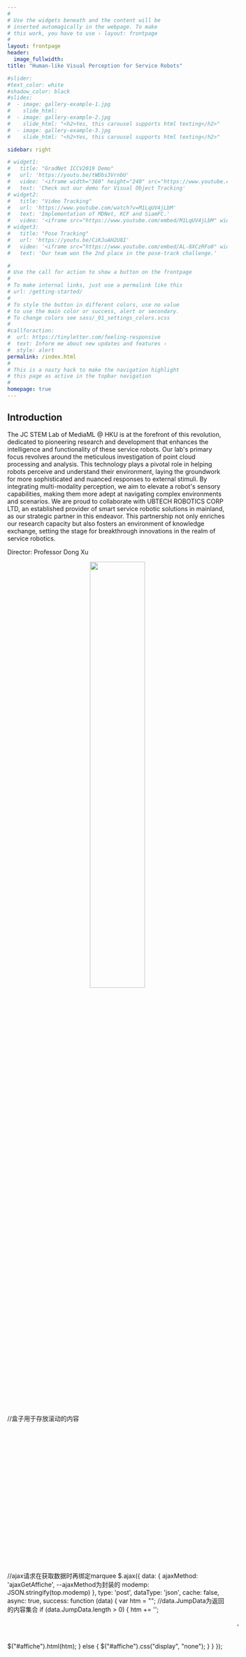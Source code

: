 ```yaml
---
#
# Use the widgets beneath and the content will be
# inserted automagically in the webpage. To make
# this work, you have to use › layout: frontpage
#
layout: frontpage
header:
  image_fullwidth:
title: "Human-like Visual Perception for Service Robots"

#slider:
#text_color: white
#shadow_color: black
#slides: 
#  - image: gallery-example-1.jpg
#    slide_html:
#  - image: gallery-example-2.jpg
#    slide_html: "<h2>Yes, this carousel supports html texting</h2>"
#  - image: gallery-example-3.jpg
#    slide_html: "<h2>Yes, this carousel supports html texting</h2>"

sidebar: right

# widget1:
#   title: "GradNet ICCV2019 Demo"
#   url: 'https://youtu.be/tWDbs3VrnbU'
#   video: '<iframe width="360" height="240" src="https://www.youtube.com/embed/tWDbs3VrnbU" allow="accelerometer; encrypted-media; gyroscope; picture-in-picture" allowfullscreen style="max-width: 100%; max-height: 150pt;"></iframe>'
#   text: 'Check out our demo for Visual Object Tracking'
# widget2:
#   title: "Video Tracking"
#   url: 'https://www.youtube.com/watch?v=M1LqUV4jLbM'
#   text: 'Implementation of MDNet, KCF and SiamFC.'
#   video: '<iframe src="https://www.youtube.com/embed/M1LqUV4jLbM" width="360" height="240" allow="accelerometer; encrypted-media; gyroscope; picture-in-picture" allowfullscreen style="max-width: 100%; max-height: 150pt;"></iframe>'
# widget3:
#   title: "Pose Tracking"
#   url: 'https://youtu.be/CiKJuAH2U8I'
#   video: '<iframe src="https://www.youtube.com/embed/AL-8XCzRFo0" width="360" height="240" allow="accelerometer; encrypted-media; gyroscope; picture-in-picture" allowfullscreen style="max-width: 100%; max-height: 150pt;"></iframe>'
#   text: 'Our team won the 2nd place in the pose-track challenge.'

#
# Use the call for action to show a button on the frontpage
#
# To make internal links, just use a permalink like this
# url: /getting-started/
#
# To style the button in different colors, use no value
# to use the main color or success, alert or secondary.
# To change colors see sass/_01_settings_colors.scss
#
#callforaction:
#  url: https://tinyletter.com/feeling-responsive
#  text: Inform me about new updates and features ›
#  style: alert
permalink: /index.html
#
# This is a nasty hack to make the navigation highlight
# this page as active in the topbar navigation
#
homepage: true
---
```


## Introduction

The JC STEM Lab of MediaML @ HKU is at the forefront of this revolution, dedicated to pioneering research and development that enhances the intelligence and functionality of these service robots. Our lab's primary focus revolves around the meticulous investigation of point cloud processing and analysis. This technology plays a pivotal role in helping robots perceive and understand their environment, laying the groundwork for more sophisticated and nuanced responses to external stimuli. By integrating multi-modality perception, we aim to elevate a robot's sensory capabilities, making them more adept at navigating complex environments and scenarios.
We are proud to collaborate with UBTECH ROBOTICS CORP LTD, an established provider of smart service robotic solutions in mainland, as our strategic partner in this endeavor. This partnership not only enriches our research capacity but also fosters an environment of knowledge exchange, setting the stage for breakthrough innovations in the realm of service robotics.

Director: Professor Dong Xu

<div align="center">
    <a href="http://ubtrobot.com/"><img src="/images/method/UBTECH.png" width="50%" height="50%"></a>
    
</div>
  //盒子用于存放滚动的内容
  <div id="affiche" align="center">
    <marquee align="center" behavior="scroll" direction="left" height="300" width="800" hspace="50" vspace="20" loop="10" scrollamount="10" scrolldelay="100" onMouseOut="this.start()" onMouseOver="this.stop()">
        <img src="/images/method/robot1.png" width="60%" height="60%">
        <img src="/images/method/robot2.jpg" width="61%" height="61%">
        <img src="/images/method/robot3.jpg" width="58%" height="58%">
        <img src="/images/method/robot4.jpg" width="58%" height="58%">
        <img src="/images/method/robot5.jpg" width="58%" height="58%">
        <img src="/images/method/robot6.jpg" width="69%" height="69%">
  　</marquee >
  </div>
 //ajax请求在获取数据时再绑定marquee
 $.ajax({
        data: {
            ajaxMethod: 'ajaxGetAffiche',   --ajaxMethod为封装的
            modemp: JSON.stringify(top.modemp)
        },
        type: 'post',
        dataType: 'json',
        cache: false,
        async: true,
        success: function (data) {
            var htm = "";
            //data.JumpData为返回的内容集合
            if (data.JumpData.length > 0) {
                htm += '<marquee behavior="scroll" direction="left" style="float:left;height: 26px; width:95%;" hspace="50" vspace="20" loop="-1" scrollamount="6" scrolldelay="100" onmouseout="this.start()" onmouseover="this.stop()">';
                htm += '<a id="affiche_content" style="width:100%;" onclick="DetailChe()">' + data.JumpData[0].FHSPNAME + "最新公告如下：" + data.JumpData[0].AFFICHECONTENT + '</a>';
                htm += '</marquee>';
                $("#affiche").html(htm);
            }
            else {
                $("#affiche").css("display", "none");
            }
        }
    });
    
<div align="center">
    <marquee align="center" behavior="scroll" direction="left" height="300" width="800" hspace="50" vspace="20" loop="10" scrollamount="10" scrolldelay="100" onMouseOut="this.start()" onMouseOver="this.stop()">
        <img src="/images/method/robot1.png" width="60%" height="60%">
        <img src="/images/method/robot2.jpg" width="61%" height="61%">
        <img src="/images/method/robot3.jpg" width="58%" height="58%">
        <img src="/images/method/robot4.jpg" width="58%" height="58%">
        <img src="/images/method/robot5.jpg" width="58%" height="58%">
        <img src="/images/method/robot6.jpg" width="69%" height="69%">
  　</marquee >
</div>



## Our Research

Professor Dong Xu’s team at the University of Hong Kong will conduct research in the field of point cloud processing and analysis. Specifically, they will focus on one or more of the following research directions:
- **Point Cloud Compression**. Eficient and higtr-quality comprestion technicues are develoned for point cloud data. sienificantiy reducing storaze and bandwidth costs. This ncudes Geometry-haseoPoint Cloud Compression (G-PCC and Vide-based Point Cloud Compression (V-PCC),which are specifically designed for compressing point cloud data.
- **Point Cloud Upsampling**. Generate denser point clouds from sparse point clouds, including static point cloud upsampling and video-based point cloud upsampling.
- **3D Object Detection**. 3D object detection is the process of detecting and categorizing objects of interest from 3D point cloud data, as well as estimating the position of their 3D bounding boxes.
- **3D Action Recognition**. 3D action recognition is the process of identifying various human actions from sequences of 3D point cloud data.
- **Model Compression**. Model compression refers to the process of reducing the size and complexity of a pre-trained deep learning model to obtain a lightweight network with comparable accuracy. The compressed network has a smaller structure and fewer parameters, which effectively reduces computational and storage costs. This makes it easier to deploy the network in hardware-constrained environments.
- **3D Visual Grounding**. The task of 3D visual grounding aims to address the following problem: determining the specific target object, including its category and the location of its 3D bounding box, through explicit and unambiguous language descriptions.

## Publication

#### Point Cloud Compression

<div class="b-accordion__item panel b-js-accordion-item" id="sqmr030u" style="background-color: transparent;">
        <div id="uniqueId_NFvw7rQq_0_heading">
            <h4 class="b-accordion__title">
                <a title="VoxelContext-Net: An Octree based Framework for Point Cloud Compression" href="javascript:void(0)" class="b-accordion__link b-accordion__link--size-corporate b-js-accordion-button                         
                  js-analytics-accordian-wide-button js-analytics-accordian-wide collapsed" role="button" data-toggle="collapse" data-target="#uniqueId_NFvw7rQq_0_panel" aria-expanded="false" aria-controls="uniqueId_NFvw7rQq_0_panel">
                    VoxelContext-Net: An Octree based Framework for Point Cloud Compression
                </a>
            </h4>
        </div>
        
        <div id="uniqueId_NFvw7rQq_0_panel" class="collapse" aria-labelledby="uniqueId_NFvw7rQq_0_heading" aria-expanded="false" style="height: 0px;">
            <div class="b-accordion__content b-accordion__content--corporate">
                <div class="content richTextModule">
                <p><strong>Authors:</strong>&nbsp;
                    <a href="https://www.semanticscholar.org/author/Zizheng-Que/2088382299">Zizheng Que</a>, 
                    <a href="https://www.semanticscholar.org/author/Guo-Lu/144273442">Guo Lu</a>, 
                    <a href="https://scholar.google.com.hk/citations?hl=zh-CN&user=7Hdu5k4AAAAJ">Dong Xu</a>
                </p>
                <p><strong>Abstract:</strong>In this paper, we propose a two-stage deep learning framework called VoxelContext-Net for both static and dynamic point cloud compression. Taking advantages of both octree based methods and voxel based schemes, our approach employs the voxel context to compress the octree structured data. Specifically, we first extract the local voxel representation that encodes the spatial neighbouring context information for each node in the constructed octree. Then, in the entropy coding stage, we propose a voxel context based deep entropy model to compress the symbols of non-leaf nodes in a lossless way. Furthermore, for dynamic point cloud compression, we additionally introduce the local voxel representations from the temporal neighbouring point clouds to exploit temporal dependency. More importantly, to alleviate the distortion from the octree construction procedure, we propose a voxel context based 3D coordinate refinement method to produce more accurate reconstructed point cloud at the decoder side, which is applicable to both static and dynamic point cloud compression. The comprehensive experiments on both static and dynamic point cloud benchmark datasets(e.g., ScanNet and Semantic KITTI) clearly demonstrate the effectiveness of our newly proposed method VoxelContext-Net for 3D point cloud geometry compression. </p>
                <p><strong>Our Method:</strong></p>
                <div align="center">
                    <img src="/images/method/method1.png" height="100px">
                    <img src="/images/method/method2.png" height="100px">
                </div>
                <p><strong>Reference:</strong> Z. Que*, G. Lu and D. Xu, “VoxelContext-Net: An Octree based Framework for Point Cloud Compression,” CVPR 2021</p>

</div>
            </div>
        </div>
    </div>

#### Point Cloud Upsampling

<div class="b-accordion__item panel b-js-accordion-item" id="rh223j2g" style="background-color: transparent;">
        <div id="uniqueId_NFvw7rQq_1_heading">
            <h4 class="b-accordion__title">
                <a title="Sequential Point Cloud Upsampling by Exploiting Multi-scale Temporal Dependency" href="javascript:void(0)" class="b-accordion__link b-accordion__link--size-corporate b-js-accordion-button                         js-analytics-accordian-wide-button js-analytics-accordian-wide collapsed" role="button" data-toggle="collapse" data-target="#uniqueId_NFvw7rQq_1_panel" aria-expanded="false" aria-controls="uniqueId_NFvw7rQq_1_panel">
                    Sequential Point Cloud Upsampling by Exploiting Multi-scale Temporal Dependency
                </a>
            </h4>
        </div>

        <div id="uniqueId_NFvw7rQq_1_panel" class="collapse" aria-labelledby="uniqueId_NFvw7rQq_1_heading" aria-expanded="false" style="height: 0px;">
            <div class="b-accordion__content b-accordion__content--corporate">
                <div class="content richTextModule">
                <p><strong>Authors:</strong>&nbsp;
                        <a href="https://scholar.google.com.hk/citations?hl=zh-CN&user=2Pedf3EAAAAJ">Kaisiyuan Wang</a>, 
                        <a href="https://scholar.google.com.hk/citations?hl=zh-CN&user=_8lB7xcAAAAJ">Lu Sheng</a>, 
                        <a href="https://scholar.google.com.hk/citations?hl=zh-CN&user=-kSTt40AAAAJ">Shuhang Gu</a>, 
                        <a href="https://scholar.google.com.hk/citations?hl=zh-CN&user=7Hdu5k4AAAAJ">Dong Xu</a>
                    </p>
                    <p><strong>Abstract:</strong>In this work, we propose a new sequential point cloud upsampling method called SPU, which aims to upsample sparse, non-uniform, and orderless point cloud sequences by effectively exploiting rich and complementary temporal dependency from multiple inputs. Specifically, these inputs include a set of multi-scale short-term features from the 3D points in three consecutive frames (i.e., the previous/current/subsequent frame) and a long-term latent representation accumulated throughout the point cloud sequence. Considering that these temporal clues are not well aligned in the coordinate space, we propose a new temporal alignment module (TAM) based on the cross-attention mechanism to transform each individual feature into the feature space of the current frame. We also propose a new gating mechanism to learn the optimal weights for these transformed features, based on which the transformed features can be effectively aggregated as the final fused feature. The fused feature can be readily fed into the existing single frame-based point cloud upsampling methods (e.g., PU-Net, MPU and PU-GAN) to generate the dense point cloud for the current frame. Comprehensive experiments on three benchmark datasets DYNA, COMA, and MSR Action3D demonstrate the effectiveness of our method for upsampling point cloud sequences. </p>
                    <p><strong>Our Method:</strong></p>
                    <div align="center">
                        <img src="/images/method/method3.png" height="100px">
                    </div>
                    <p><strong>Reference:</strong> K. Wang*, L. Sheng, S. Gu and D. Xu, “Sequential Point Cloud Upsampling by Exploiting Multi-scale Temporal Dependency,” IEEE T-CSVT, 31(12), pp. 4686-4696, December 2021.</p>
</div>
            </div>
        </div>
    </div>

<div class="b-accordion__item panel b-js-accordion-item" style="background-color: transparent;">
        <div id="uniqueId_NFvw7rQq_3_heading">
            <h4 class="b-accordion__title">
                <a title="VPU-Net: A Video-based Point Cloud Upsampling Framework" href="javascript:void(0)" class="b-accordion__link b-accordion__link--size-corporate b-js-accordion-button
                        js-analytics-accordian-wide-button js-analytics-accordian-wide
                        collapsed" role="button" data-toggle="collapse" data-target="#uniqueId_NFvw7rQq_3_panel" aria-expanded="false" aria-controls="uniqueId_NFvw7rQq_3_panel">
                    VPU-Net: A Video-based Point Cloud Upsampling Framework
                </a>
            </h4>
        </div>

        <div id="uniqueId_NFvw7rQq_3_panel" class="collapse " aria-labelledby="uniqueId_NFvw7rQq_3_heading">
            <div class="b-accordion__content b-accordion__content--corporate">
                <div class="content richTextModule">
                <p><strong>Authors:</strong>&nbsp;
                        <a href="https://scholar.google.com.hk/citations?hl=zh-CN&user=2Pedf3EAAAAJ">Kaisiyuan Wang</a>, 
                        <a href="https://scholar.google.com.hk/citations?hl=zh-CN&user=_8lB7xcAAAAJ">Lu Sheng</a>, 
                        <a href="https://scholar.google.com.hk/citations?hl=zh-CN&user=-kSTt40AAAAJ">Shuhang Gu</a>, 
                        <a href="https://scholar.google.com.hk/citations?hl=zh-CN&user=7Hdu5k4AAAAJ">Dong Xu</a>
                    </p>
                    <p><strong>Abstract:</strong>In this work, we propose a new patch-based framework called VPU for the video-based point cloud upsampling task by effectively exploiting temporal dependency among multiple consecutive point cloud frames, in which each frame consists of a set of unordered, sparse and irregular 3D points. Rather than adopting the sophisticated motion estimation strategy in video analysis, we propose a new spatio-temporal aggregation (STA) module to effectively extract , align and aggregate rich local geometric clues from consecutive frames at the feature level. By more reliably summarizing spatio-temporally consistent and complementary knowledge from multiple frames in the resultant local structural features, our method better infers the local geometry distributions at the current frame. In addition, our STA module can be readily incorporated with various existing single frame-based point upsampling methods ( e.g. , PU-Net, MPU, PU-GAN and PU-GCN). Comprehensive experiments on multiple point cloud sequence datasets demonstrate our video-based point cloud upsampling framework achieves substantial performance improvement over its single frame-based counterparts. </p>
                    <p><strong>Our Method:</strong></p>
                    <div align="center">
                        <img src="/images/method/method4.png" height="100px">
                    </div>
                    <p><strong>Reference:</strong> K. Wang*, L. Sheng, S. Gu and D. Xu, “VPU-Net: A Video-based Point Cloud Upsampling Framework,” IEEE T-IP, 31, pp. 4062-4075, 2022. </p>
</div>
            </div>
        </div>
    </div>

#### 3D Object Detection

<div class="b-accordion__item panel b-js-accordion-item" id="ulxsuokf" style="background-color: transparent;">
        <div id="uniqueId_NFvw7rQq_4_heading">
            <h4 class="b-accordion__title">
                <a title="SRDAN: Scale-aware and Range-aware Domain Adaptation Network for Cross-dataset 3D Object Detection" href="javascript:void(0)" class="b-accordion__link b-accordion__link--size-corporate b-js-accordion-button
                        js-analytics-accordian-wide-button js-analytics-accordian-wide
                        collapsed" role="button" data-toggle="collapse" data-target="#uniqueId_NFvw7rQq_4_panel" aria-expanded="false" aria-controls="uniqueId_NFvw7rQq_4_panel">
                    SRDAN: Scale-aware and Range-aware Domain Adaptation Network for Cross-dataset 3D Object Detection
                </a>
            </h4>
        </div>

        <div id="uniqueId_NFvw7rQq_4_panel" class="collapse " aria-labelledby="uniqueId_NFvw7rQq_4_heading">
            <div class="b-accordion__content b-accordion__content--corporate">
                <div class="content richTextModule">
                <p><strong>Authors:</strong>&nbsp;
                        <a href="https://scholar.google.com.hk/citations?user=yGRl3KwAAAAJ&hl=zh-CN">Weichen Zhang</a>, 
                        <a href="https://scholar.google.com.hk/citations?hl=zh-CN&user=yjG4Eg4AAAAJ">Wen Li</a>, 
                        <a href="https://scholar.google.com.hk/citations?hl=zh-CN&user=7Hdu5k4AAAAJ">Dong Xu</a>
                    </p>
                    <p><strong>Abstract:</strong>Geometric characteristic plays an important role in the representation of an object in 3D point clouds. For example, large objects often contain more points, while small ones contain fewer points. The point clouds of objects near the capture device are denser, while those of distant objects are sparser. These issues bring new challenges to 3D object detection, especially under the domain adaptation scenarios. In this work, we propose a new cross-dataset 3D object detection method named Scale-aware and Range-aware Domain Adaptation Network (SRDAN). We take advantage of the geometric characteristics of 3D data (i.e., size and distance), and propose the scale-aware domain alignment and the range-aware domain alignment strategies to guide the distribution alignment between two domains. For scale-aware domain alignment, we design a 3D voxel-based feature pyramid network to extract multi-scale semantic voxel features, and align the features and instances with similar scales between two domains. For range-aware domain alignment, we introduce a range-guided domain alignment module to align the features of objects according to their distance to the capture device. Extensive experiments under three different scenarios demonstrate the effectiveness of our SRDAN approach, and comprehensive ablation study also validates the importance of geometric characteristics for cross-dataset 3D object detection. </p>
                    <p><strong>Our Method:</strong></p>
                    <div align="center">
                        <img src="/images/method/method5.png" height="100px">
                    </div>
                    <p><strong>Reference:</strong> W. Zhang*, W. Li and D. Xu, “SRDAN: Scale-aware and Range-aware Domain Adaptation Network for Cross-dataset 3D Object Detection,” CVPR, June 2021.
 </p>
</div>
            </div>
        </div>
    </div>

<div class="b-accordion__item panel b-js-accordion-item" id="hjldio5f" style="background-color: transparent;">
        <div id="uniqueId_NFvw7rQq_5_heading">
            <h4 class="b-accordion__title">
                <a title="Back-tracing Representative Points for Voting-based 3D Object Detection in Point Clouds" href="javascript:void(0)" class="b-accordion__link b-accordion__link--size-corporate b-js-accordion-button
                        js-analytics-accordian-wide-button js-analytics-accordian-wide
                        collapsed" role="button" data-toggle="collapse" data-target="#uniqueId_NFvw7rQq_5_panel" aria-expanded="false" aria-controls="uniqueId_NFvw7rQq_5_panel">
                    Back-tracing Representative Points for Voting-based 3D Object Detection in Point Clouds
                </a>
            </h4>
        </div>

        <div id="uniqueId_NFvw7rQq_5_panel" class="collapse " aria-labelledby="uniqueId_NFvw7rQq_5_heading">
            <div class="b-accordion__content b-accordion__content--corporate">
                <div class="content richTextModule">
                <p><strong>Authors:</strong>&nbsp;
                        <a href="https://www.researchgate.net/scientific-contributions/Bowen-Cheng-2193102919">Bowen Cheng</a>, 
                        <a href="https://scholar.google.com.hk/citations?hl=zh-CN&user=_8lB7xcAAAAJ">Lu Sheng</a>, 
                        <a href="https://scholar.google.com.hk/citations?hl=zh-CN&user=DC9wzBgAAAAJ">Shaoshuai Shi</a>,
                        <a href="https://www.researchgate.net/scientific-contributions/Ming-Yang-2193091275">Ming Yang</a>,
                        <a href="https://scholar.google.com.hk/citations?hl=zh-CN&user=7Hdu5k4AAAAJ">Dong Xu</a>
                    </p>
                    <p><strong>Abstract:</strong>3D object detection in point clouds is a challenging vision task that benefits various applications for understanding the 3D visual world. Lots of recent research focuses on how to exploit end-to-end trainable Hough voting for generating object proposals. However, the current voting strategy can only receive partial votes from the surfaces of potential objects together with severe outlier votes from the cluttered backgrounds, which hampers full utilization of the information from the input point clouds. Inspired by the back-tracing strategy in the conventional Hough voting methods, in this work, we introduce a new 3D object detection method, named as Back-tracing Representative Points Network (BRNet), which generatively back-traces the representative points from the vote centers and also revisits complementary seed points around these generated points, so as to better capture the fine local structural features surrounding the potential objects from the raw point clouds. Therefore, this bottom-up and then top-down strategy in our BRNet enforces mutual consistency between the predicted vote centers and the raw surface points and thus achieves more reliable and flexible object localization and class prediction results. Our BRNet is simple but effective, which significantly outperforms the state-of-the-art methods on two large-scale point cloud datasets, ScanNet V2 (+7.5% in terms of mAP@0.50) and SUN RGB-D (+4.7% in terms of mAP@0.50), while it is still lightweight and efficient.  </p>
                    <p><strong>Our Method:</strong></p>
                    <div align="center">
                        <img src="/images/method/method6.png" height="100px">
                    </div>
                    <p><strong>Reference:</strong> B. Chen, L. Sheng, M. Yang, S. Shi and D. Xu, “Back-tracing Representative Points for Voting-based 3D Object Detection in Point Clouds,” CVPR, June 2021. 

 </p>
</div>
            </div>
        </div>
    </div>

<div class="b-accordion__item panel b-js-accordion-item" id="uwdba4zj" style="background-color: transparent;">
        <div id="uniqueId_NFvw7rQq_6_heading">
            <h4 class="b-accordion__title">
                <a title="Transformer3D-Det: Improving 3D Object Detection by Vote Refinement" href="javascript:void(0)" class="b-accordion__link b-accordion__link--size-corporate b-js-accordion-button
                        js-analytics-accordian-wide-button js-analytics-accordian-wide
                        collapsed" role="button" data-toggle="collapse" data-target="#uniqueId_NFvw7rQq_6_panel" aria-expanded="false" aria-controls="uniqueId_NFvw7rQq_6_panel">
                    Transformer3D-Det: Improving 3D Object Detection by Vote Refinement
                </a>
            </h4>
        </div>

        <div id="uniqueId_NFvw7rQq_6_panel" class="collapse " aria-labelledby="uniqueId_NFvw7rQq_6_heading">
            <div class="b-accordion__content b-accordion__content--corporate">
                <div class="content richTextModule">
                <p><strong>Authors:</strong>&nbsp;
                        <a href="https://scholar.google.com.hk/citations?hl=zh-CN&user=U6_9ROAAAAAJ">Lichen Zhao</a>, 
                        <a href="https://scholar.google.com.hk/citations?hl=zh-CN&user=uJGeT1AAAAAJ">Jinyang Guo</a>, 
                        <a href="https://scholar.google.com.hk/citations?hl=zh-CN&user=7Hdu5k4AAAAJ">Dong Xu</a>,
                        <a href="https://scholar.google.com.hk/citations?hl=zh-CN&user=_8lB7xcAAAAJ">Lu Sheng</a>
                    </p>
                    <p><strong>Abstract:</strong>Voting-based methods (e.g., VoteNet) have achieved promising results for 3D object detection. However, the simple voting operation in VoteNet may lead to less accurate voting results that are far away from the true object centers. In this work, we propose a simple but effective 3D object detection method called Transformer3D-Det (T3D), in which we additionally introduce a transformer based vote refinement module to refine the voting results of VoteNet and can thus significantly improve the 3D object detection performance. Specifically, our T3D framework consists of three modules: a vote generation module, a vote refinement module, and a bounding box generation module. Given an input point cloud, we first utilize the vote generation module to generate multiple coarse vote clusters. Then, the clustered coarse votes will be refined by using our transformer based vote refinement module to produce more accurate and meaningful votes. Finally, the bounding box generation module takes the refined vote clusters as the input and generates the final detection result for the input point cloud. To alleviate the impact of inaccurate votes, we also propose a new non-vote loss function to train our T3D. As a result, our T3D framework can achieve better 3D object detection performance. Comprehensive experiments on two benchmark datasets ScanNetV2 and SUN RGB-D demonstrate the effectiveness of our T3D framework for 3D object detection.  </p>
                    <p><strong>Our Method:</strong></p>
                    <div align="center">
                        <img src="/images/method/method7.png" height="100px">
                    </div>
                    <p><strong>Reference:</strong> L. Zhao*, J. Guo*, D. Xu and L. Sheng, “Transformer3D-Det: Improving 3D Object Detection by Vote Refinement,” IEEE T-CSVT, 31(12), pp. 4735-4746, December 2021. 


 </p>
</div>
            </div>
        </div>
    </div>

#### 3D Action Recognition

<div class="b-accordion__item panel b-js-accordion-item" id="uwdba4za" style="background-color: transparent;">
        <div id="uniqueId_NFvw7rQb_6_heading">
            <h4 class="b-accordion__title">
                <a title="APSNet: Towards Adaptive Point Sampling for Efficient 3D Action Recognition" href="javascript:void(0)" class="b-accordion__link b-accordion__link--size-corporate b-js-accordion-button
                        js-analytics-accordian-wide-button js-analytics-accordian-wide
                        collapsed" role="button" data-toggle="collapse" data-target="#uniqueId_NFvw7rQb_6_panel" aria-expanded="false" aria-controls="uniqueId_NFvw7rQb_6_panel">
                    APSNet: Towards Adaptive Point Sampling for Efficient 3D Action Recognition
                </a>
            </h4>
        </div>

        <div id="uniqueId_NFvw7rQb_6_panel" class="collapse " aria-labelledby="uniqueId_NFvw7rQb_6_heading">
            <div class="b-accordion__content b-accordion__content--corporate">
                <div class="content richTextModule">
                <p><strong>Authors:</strong>&nbsp;
                        <a href="https://scholar.google.com.hk/citations?hl=zh-CN&user=yFI_RjUAAAAJ">Jiaheng Liu</a>, 
                        <a href="https://scholar.google.com.hk/citations?hl=zh-CN&user=uJGeT1AAAAAJ">Jinyang Guo</a>, 
                        <a href="https://scholar.google.com.hk/citations?hl=zh-CN&user=7Hdu5k4AAAAJ">Dong Xu</a>
                    </p>
                    <p><strong>Abstract:</strong>Observing that it is still a challenging task to deploy 3D action recognition methods in real-world scenarios, in this work, we investigate the accuracy-efficiency trade-off for 3D action recognition. We first introduce a simple and efficient backbone network structure for 3D action recognition, in which we directly extract the geometry and motion representations from the raw point cloud videos through a set of simple operations ( i.e., coordinate offset generation and mini-PoinNet). Based on the backbone network, we propose an end-to-end optimized network called adaptive point sampling network (APSNet) to achieve the accuracy-efficiency trade-off, which mainly consists of three stages: the coarse feature extraction stage, the decision making stage, and the fine feature extraction stage. In APSNet, we adaptively decide the optimal resolutions ( i.e., the optimal number of points) for each pair of frames based on any input point cloud video under the given computational complexity constraint. Comprehensive experiments on multiple benchmark datasets demonstrate the effectiveness and efficiency of our newly proposed APSNet for 3D action recognition.  </p>
                    <p><strong>Our Method:</strong></p>
                    <div align="center">
                        <img src="/images/method/method8.png" height="100px">
                    </div>
                    <p><strong>Reference:</strong> J. Liu*, J. Guo* and D. Xu, “APSNet: Towards Adaptive Point Sampling for Efficient 3D Action Recognition,” T-IP, 31, pp. 5287-5302, 2022. 
 </p>
</div>
            </div>
        </div>
    </div>

<div class="b-accordion__item panel b-js-accordion-item" id="uwdba5zj" style="background-color: transparent;">
        <div id="uniqueId_NFvw7rQq_7_heading">
            <h4 class="b-accordion__title">
                <a title="GeometryMotion-Transformer: An End-to-End Framework for 3D Action Recognition" href="javascript:void(0)" class="b-accordion__link b-accordion__link--size-corporate b-js-accordion-button
                        js-analytics-accordian-wide-button js-analytics-accordian-wide
                        collapsed" role="button" data-toggle="collapse" data-target="#uniqueId_NFvw7rQq_7_panel" aria-expanded="false" aria-controls="uniqueId_NFvw7rQq_7_panel">
                    GeometryMotion-Transformer: An End-to-End Framework for 3D Action Recognition
                </a>
            </h4>
        </div>

        <div id="uniqueId_NFvw7rQq_7_panel" class="collapse " aria-labelledby="uniqueId_NFvw7rQq_7_heading">
            <div class="b-accordion__content b-accordion__content--corporate">
                <div class="content richTextModule">
                <p><strong>Authors:</strong>&nbsp;
                        <a href="https://scholar.google.com.hk/citations?hl=zh-CN&user=yFI_RjUAAAAJ">Jiaheng Liu</a>, 
                        <a href="https://scholar.google.com.hk/citations?hl=zh-CN&user=uJGeT1AAAAAJ">Jinyang Guo</a>, 
                        <a href="https://scholar.google.com.hk/citations?hl=zh-CN&user=7Hdu5k4AAAAJ">Dong Xu</a>
                    </p>
                    <p><strong>Abstract:</strong>In this work, we propose a new end-to-end optimized two-stream framework called GeometryMotion-Transformer (GMT) for 3D action recognition. We first observe that the existing 3D action recognition approaches cannot well extract motion representations from point cloud sequences. Specifically, when extracting motion representations, the existing approaches do not explicitly consider one-to-one correspondence among frames. Besides, the existing methods only extract the single-scale motion representations, which cannot well model the complex motion patterns of moving objects in point cloud sequences. To address these issues, we first propose the feature extraction module (FEM) to generate one-to-one correspondence among frames without using the voxelization process, and explicitly extract both geometry and multi-scale motion representations from raw point clouds. Moreover, we also observe the existing two-stream 3D action recognition approaches simply concatenate or add the geometry and motion features, which cannot well exploit the relationship between two-steam features. To this end, we also propose an improved transformer-based feature fusion module (FFM) to effectively fuse the two-stream features. Based on the proposed FEM and FFM, we build our GMT for 3D action recognition. Extensive experimental results on four benchmark datasets demonstrate the effectiveness of our backbone GMT.  </p>
                    <p><strong>Our Method:</strong></p>
                    <div align="center">
                        <img src="/images/method/method9.png" height="100px">
                    </div>
                    <p><strong>Reference:</strong> J. Liu*, J. Guo* and D. Xu, “GeometryMotion-Transformer: An End-to-End Framework for 3D Action Recognition,” T-MM, Accepted (In Press). 
 </p>
</div>
            </div>
        </div>
    </div>

<div class="b-accordion__item panel b-js-accordion-item" id="uwdba2zj" style="background-color: transparent;">
        <div id="uniqueId_NFvw7rQq_8_heading">
            <h4 class="b-accordion__title">
                <a title="GeometryMotion-Net: A Strong Two-stream Baseline for 3D Action Recognition" href="javascript:void(0)" class="b-accordion__link b-accordion__link--size-corporate b-js-accordion-button
                        js-analytics-accordian-wide-button js-analytics-accordian-wide
                        collapsed" role="button" data-toggle="collapse" data-target="#uniqueId_NFvw7rQq_8_panel" aria-expanded="false" aria-controls="uniqueId_NFvw7rQq_8_panel">
                    GeometryMotion-Net: A Strong Two-stream Baseline for 3D Action Recognition
                </a>
            </h4>
        </div>

        <div id="uniqueId_NFvw7rQq_8_panel" class="collapse " aria-labelledby="uniqueId_NFvw7rQq_8_heading">
            <div class="b-accordion__content b-accordion__content--corporate">
                <div class="content richTextModule">
                <p><strong>Authors:</strong>&nbsp;
                        <a href="https://scholar.google.com.hk/citations?hl=zh-CN&user=yFI_RjUAAAAJ">Jiaheng Liu</a>, 
                        <a href="https://scholar.google.com.hk/citations?hl=zh-CN&user=7Hdu5k4AAAAJ">Dong Xu</a>
                    </p>
                    <p><strong>Abstract:</strong>In this work, we propose a strong two-stream baseline method referred to as GeometryMotion-Net for 3D action recognition. For efficient 3D action recognition, we first represent each point cloud sequence as a limited number of randomly sampled frames with each frame consisting of a sparse set of points. After that, we propose a new two-stream framework for effective 3D action recognition. For the geometry stream, we propose a new module to produce a virtual overall geometry point cloud by first merging all 3D points from these selected frames, and then we exploit local neighborhood information of each point in the feature space. In the motion stream, for any two neighboring point cloud frames, we also propose a new module to generate one virtual forward motion point cloud and one virtual backward motion point cloud. Specifically, for each point in the current frame, we first produce a set of 3D offset features relative to the neighboring points in the reference frame ( i.e. , the previous/subsequent frame) and then exploit local neighborhood information of this point in the offset feature space. Based on the newly generated virtual overall geometry point cloud and multiple virtual forward/backward motion point clouds, any existing point cloud analysis methods ( e.g. , PointNet) can be readily adopted for extracting discriminant geometry and bidirectional motion features in the geometry and motion streams, respectively, which are further aggregated to make our two-stream network trainable in an end-to-end fashion. Comprehensive experiments on both large-scale datasets ( i.e. NTU RGB+D 60 and NTU RGB+D 120) and small-scale datasets ( i.e. , N-UCLA and UWA3DII) demonstrate the effectiveness and efficiency of our two-stream network for 3D action recognition. </p>
                    <p><strong>Our Method:</strong></p>
                    <div align="center">
                        <img src="/images/method/method10.png" height="100px">
                    </div>
                    <p><strong>Reference:</strong>J. Liu* and D. Xu, “GeometryMotion-Net: A Strong Two-stream Baseline for 3D Action Recognition,” T-CSVT, 31(12), pp. 4711-4721, December 2021. 
 </p>
</div>
            </div>
        </div>
    </div>

#### Model Compression

<div class="b-accordion__item panel b-js-accordion-item" id="8x9ycd94" style="background-color: transparent;">
        <div id="uniqueId_NFvw7rQq_9_heading">
            <h4 class="b-accordion__title">
                <a title="JointPruning: Pruning Networks along Multiple Dimensions for Efficient Point Cloud Processing" href="javascript:void(0)" class="b-accordion__link b-accordion__link--size-corporate b-js-accordion-button
                        js-analytics-accordian-wide-button js-analytics-accordian-wide
                        collapsed" role="button" data-toggle="collapse" data-target="#uniqueId_NFvw7rQq_9_panel" aria-expanded="false" aria-controls="uniqueId_NFvw7rQq_9_panel">
                    JointPruning: Pruning Networks along Multiple Dimensions for Efficient Point Cloud Processing
                </a>
            </h4>
        </div>

        <div id="uniqueId_NFvw7rQq_9_panel" class="collapse " aria-labelledby="uniqueId_NFvw7rQq_9_heading">
            <div class="b-accordion__content b-accordion__content--corporate">
                <div class="content richTextModule">
                <p><strong>Authors:</strong>&nbsp;
                        <a href="https://scholar.google.com.hk/citations?hl=zh-CN&user=uJGeT1AAAAAJ">Jinyang Guo</a>, 
                        <a href="https://scholar.google.com.hk/citations?hl=zh-CN&user=yFI_RjUAAAAJ">Jiaheng Liu</a>, 
                        <a href="https://scholar.google.com.hk/citations?hl=zh-CN&user=7Hdu5k4AAAAJ">Dong Xu</a>
                    </p>
                    <p><strong>Abstract:</strong>Deep neural networks designed for point clouds, also called point cloud neural networks (PCNNs), are attracting increasing attention in recent years. In this work, we propose the first model compression framework referred to as JointPruning (JP) that is specifically designed for compressing PCNNs. Observing that the redundancies in PCNNs are largely affected by certain parameters like the number of points, we first propose a new search space specifically designed for PCNNs. By searching the optimal pruning policy in our newly proposed search space, our JP framework can prune the PCNNs at different levels and simultaneously reduce the redundancies along multiple dimensions. As the newly proposed search space consists of multiple levels and the policy value at each level is continuous in our JP framework, it is hard to directly search for the best pruning policy in such a large search space. To this end, we further propose two strategies called search space refinement and validation set extension to progressively refine the granularity of our searching process in a coarse-to-fine and easy-to-hard fashion, which can help us gradually find better pruning policies. Comprehensive experiments on three benchmark datasets demonstrate the effectiveness of our JP framework for compressing PCNNs.</p>
                    <p><strong>Our Method:</strong></p>
                    <div align="center">
                        <img src="/images/method/method11.png" height="100px">
                    </div>
                    <p><strong>Reference:</strong>J. Guo*, J. Liu* and D. Xu, “JointPruning: Pruning Networks along Multiple Dimensions for Efficient Point Cloud Processing,” IEEE T-CSVT, 32(6), pp. 3659-3672, June 2022.

 </p>
</div>
            </div>
        </div>
    </div>

<div class="b-accordion__item panel b-js-accordion-item" id="8x9ycd95" style="background-color: transparent;">
        <div id="uniqueId_NFvw3rQq_1_heading">
            <h4 class="b-accordion__title">
                <a title="3D-Pruning: A Model Compression Framework for Efficient 3D Action Recognition" href="javascript:void(0)" class="b-accordion__link b-accordion__link--size-corporate b-js-accordion-button
                        js-analytics-accordian-wide-button js-analytics-accordian-wide
                        collapsed" role="button" data-toggle="collapse" data-target="#uniqueId_NFvw3rQq_1_panel" aria-expanded="false" aria-controls="uniqueId_NFvw3rQq_1_panel">
                    3D-Pruning: A Model Compression Framework for Efficient 3D Action Recognition
                </a>
            </h4>
        </div>

        <div id="uniqueId_NFvw3rQq_1_panel" class="collapse " aria-labelledby="uniqueId_NFvw3rQq_1_heading">
            <div class="b-accordion__content b-accordion__content--corporate">
                <div class="content richTextModule">
                <p><strong>Authors:</strong>&nbsp;
                        <a href="https://scholar.google.com.hk/citations?hl=zh-CN&user=uJGeT1AAAAAJ">Jinyang Guo</a>, 
                        <a href="https://scholar.google.com.hk/citations?hl=zh-CN&user=yFI_RjUAAAAJ">Jiaheng Liu</a>, 
                        <a href="https://scholar.google.com.hk/citations?hl=zh-CN&user=7Hdu5k4AAAAJ">Dong Xu</a>
                    </p>
                    <p><strong>Abstract:</strong>The existing end-to-end optimized 3D action recognition methods often suffer from high computational costs. Observing that different frames and different points in point cloud sequences often have different importance values for the 3D action recognition task, in this work, we propose a fully automatic model compression framework called 3D-Pruning (3DP) for efficient 3D action recognition. After performing model compression by using our 3DP framework, the compressed model can process different frames and different points in each frame by using different computational complexities based on their importance values, in which both the importance value and computational complexity for each frame/point can be automatically learned. Extensive experiments on five benchmark datasets demonstrate the effectiveness of our 3DP framework for model compression.</p>
                    <p><strong>Our Method:</strong></p>
                    <div align="center">
                        <img src="/images/method/method12.png" height="100px">
                    </div>
                    <p><strong>Reference:</strong>J. Guo*, J. Liu* and D. Xu, “3D-Pruning: A Model Compression Framework for Efficient 3D Action Recognition,” IEEE T-CSVT, Accepted (In Press).
 </p>
</div>
            </div>
        </div>
    </div>
    
#### 3D Visual Grounding

<div class="b-accordion__item panel b-js-accordion-item" id="jbcexi3y" style="background-color: transparent;">
        <div id="uniqueId_NFvw7rQq_10_heading">
            <h4 class="b-accordion__title">
                <a title="3DVG-Transformer: Relation Modeling	for Visual Grounding on Point Clouds" href="javascript:void(0)" class="b-accordion__link b-accordion__link--size-corporate b-js-accordion-button js-analytics-accordian-wide-button js-analytics-accordian-wide collapsed" role="button" data-toggle="collapse" data-target="#uniqueId_NFvw7rQq_10_panel" aria-expanded="false" aria-controls="uniqueId_NFvw7rQq_10_panel">
                    3DVG-Transformer: Relation Modeling	for Visual Grounding on Point Clouds
                </a>
            </h4>
        </div>

        <div id="uniqueId_NFvw7rQq_10_panel" class="collapse" aria-labelledby="uniqueId_NFvw7rQq_10_heading" aria-expanded="false" style="height: 0px;">
            <div class="b-accordion__content b-accordion__content--corporate">
                <div class="content richTextModule">
                <p><strong>Authors:</strong>&nbsp;
                        <a href="https://scholar.google.com.hk/citations?hl=zh-CN&user=U6_9ROAAAAAJ">Lichen Zhao</a>, 
                        <a href="https://ieeexplore.ieee.org/author/37089319619">Daigang Cai</a>, 
                        <a href="https://scholar.google.com.hk/citations?hl=zh-CN&user=_8lB7xcAAAAJ">Lu Sheng</a>, 
                        <a href="https://scholar.google.com.hk/citations?hl=zh-CN&user=7Hdu5k4AAAAJ">Dong Xu</a>
                    </p>
                    <p><strong>Abstract:</strong>Visual grounding on 3D point clouds is an emerging vision and language task that benefits various applications in understanding the 3D visual world. By formulating this task as a grounding-by-detection problem, lots of recent works focus on how to exploit more powerful detectors and comprehensive language features, but (1) how to model complex relations for generating context-aware object proposals and (2) how to leverage proposal relations to distinguish the true target object from similar proposals are not fully studied yet. Inspired by the well-known transformer architecture, we propose a relation-aware visual grounding method on 3D point clouds, named as 3DVG-Transformer, to fully utilize the contextual clues for relation-enhanced proposal generation and cross-modal proposal disambiguation, which are enabled by a newly designed coordinate-guided contextual aggregation (CCA) module in the object proposal generation stage, and a multiplex attention (MA) module in the cross-modal feature fusion stage. We validate that our 3DVG-Transformer outperforms the state-of-the-art methods by a large margin, on two point cloud-based visual grounding datasets, ScanRefer and Nr3D/Sr3D from ReferIt3D, especially for complex scenarios containing multiple objects of the same category.</p>
                    <p><strong>Our Method:</strong></p>
                    <div align="center">
                        <img src="/images/method/method13.png" height="100px">
                    </div>
                    <p><strong>Reference:</strong>L. Zhao*, D. Cai*, L. Sheng and D. Xu, “3DVG-Transformer: Relation Modeling	for Visual Grounding on Point Clouds,” ICCV, October 2021.

 </p>
</div>
            </div>
        </div>
    </div>

<div class="b-accordion__item panel b-js-accordion-item" id="jbcexi2y" style="background-color: transparent;">
        <div id="uniqueId_NFvw7rQq_11_heading">
            <h4 class="b-accordion__title">
                <a title="3DJCG: A Unified Framework for Joint Dense Captioning and Visual Grounding on 3D Point Clouds" href="javascript:void(0)" class="b-accordion__link b-accordion__link--size-corporate b-js-accordion-button js-analytics-accordian-wide-button js-analytics-accordian-wide collapsed" role="button" data-toggle="collapse" data-target="#uniqueId_NFvw7rQq_11_panel" aria-expanded="false" aria-controls="uniqueId_NFvw7rQq_11_panel">
                    3DJCG: A Unified Framework for Joint Dense Captioning and Visual Grounding on 3D Point Clouds
                </a>
            </h4>
        </div>

        <div id="uniqueId_NFvw7rQq_11_panel" class="collapse" aria-labelledby="uniqueId_NFvw7rQq_11_heading" aria-expanded="false" style="height: 0px;">
            <div class="b-accordion__content b-accordion__content--corporate">
                <div class="content richTextModule">
                <p><strong>Authors:</strong>&nbsp;
                        <a href="https://ieeexplore.ieee.org/author/37089319619">Daigang Cai</a>, 
                        <a href="https://scholar.google.com.hk/citations?hl=zh-CN&user=U6_9ROAAAAAJ">Lichen Zhao</a>, 
                        <a href="https://scholar.google.com.hk/citations?hl=zh-CN&user=XtwOoQgAAAAJ">Jing Zhang</a>, 
                        <a href="https://scholar.google.com.hk/citations?hl=zh-CN&user=_8lB7xcAAAAJ">Lu Sheng</a>, 
                        <a href="https://scholar.google.com.hk/citations?hl=zh-CN&user=7Hdu5k4AAAAJ">Dong Xu</a>
                    </p>
                    <p><strong>Abstract:</strong>Observing that the 3D captioning task and the 3D grounding task contain both shared and complementary information in nature, in this work, we propose a unified framework to jointly solve these two distinct but closely related tasks in a synergistic fashion, which consists of both shared task-agnostic modules and lightweight task-specific modules. On one hand, the shared task-agnostic modules aim to learn precise locations of objects, fine-grained attribute features to characterize different objects, and complex relations between objects, which benefit both captioning and visual grounding. On the other hand, by casting each of the two tasks as the proxy task of another one, the lightweight task-specific modules solve the captioning task and the grounding task respectively. Extensive experiments and ablation study on three 3D vision and language datasets demonstrate that our joint training frame-work achieves significant performance gains for each individual task and finally improves the state-of-the-art performance for both captioning and grounding tasks.</p>
                    <p><strong>Our Method:</strong></p>
                    <div align="center">
                        <img src="/images/method/method14.png" height="100px">
                    </div>
                    <p><strong>Reference:</strong>D. Cai*, L. Zhao*, J. Zhang, L. Sheng and D. Xu, “3DJCG: A Unified Framework for Joint Dense Captioning and Visual Grounding on 3D Point Clouds,” CVPR, June 2022. (Oral)
 </p>
</div>
            </div>
        </div>
    </div>
